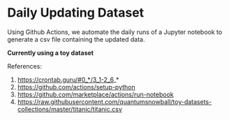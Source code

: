 # Daily Updating Dataset

Using Github Actions, we automate the daily runs of a Jupyter notebook to generate a csv file containing the updated data.

**Currently using a toy dataset** 

References:
1. https://crontab.guru/#0_*/3_1-2_6_*
2. https://github.com/actions/setup-python
3. https://github.com/marketplace/actions/run-notebook
4. https://raw.githubusercontent.com/quantumsnowball/toy-datasets-collections/master/titanic/titanic.csv
